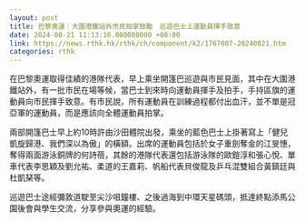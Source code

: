 ```yaml
---
layout: post
title: 巴黎奧運｜大圍港鐵站外市民拍掌鼓勵　巡遊巴士上運動員揮手致意
date: 2024-08-21 11:13:16.000000000 +08:00
link: https://news.rthk.hk/rthk/ch/component/k2/1767007-20240821.htm
categories: rthk
---
```


在巴黎奧運取得佳績的港隊代表，早上乘坐開篷巴巡遊與巿民見面，其中在大圍港鐵站外，有一批巿民在場等候，當巴士到來時向運動員揮手及拍手，手持區旗的運動員向巿民揮手致意。有巿民說，所有運動員在訓練過程都付出血汗，並不單是冠亞軍的運動員，而是應該向全體運動員拍掌。

兩部開篷巴士早上約10時許由沙田體院出發，乘坐的藍色巴士上掛著寫上「健兒凱旋歸港、我們深以為傲」的橫額。出席的運動員包括於女子重劍奪金的江旻憓，奪得兩面游泳銅牌的何詩蓓，其餘的港隊代表還包括游泳隊的歐鎧淳和張心悅、單車代表李思穎及劉允祐、柔道的王嘉莉、帆船代表貝俊龍及乒乓混雙組合黃鎮廷與杜凱琹等。

巡遊巴士途經彌敦道駛至尖沙咀鐘樓、之後過海到中環天星碼頭，抵達終點添馬公園後會與學生交流，分享參與奧運的經驗。
